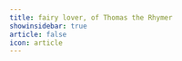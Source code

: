 ```yaml
---
title: fairy lover, of Thomas the Rhymer 
showinsidebar: true 
article: false 
icon: article 
---
```

